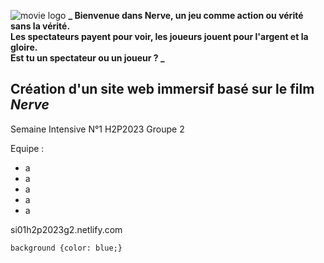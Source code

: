 ![movie logo](https://fanart.tv/fanart/movies/328387/hdmovielogo/nerve-57a0d901edd75.png) 
**_ Bienvenue dans Nerve, un jeu comme action ou vérité sans la vérité.  
Les spectateurs payent pour voir, les joueurs jouent pour l'argent et la gloire.  
Est tu un spectateur ou un joueur ? _**
## Création d'un site web immersif basé sur le film _Nerve_
<h>
Semaine Intensive N°1    
H2P2023 Groupe 2  
  
Equipe :  
* a
* a
* a 
* a
* a  

si01h2p2023g2.netlify.com

`background {color: blue;}`
